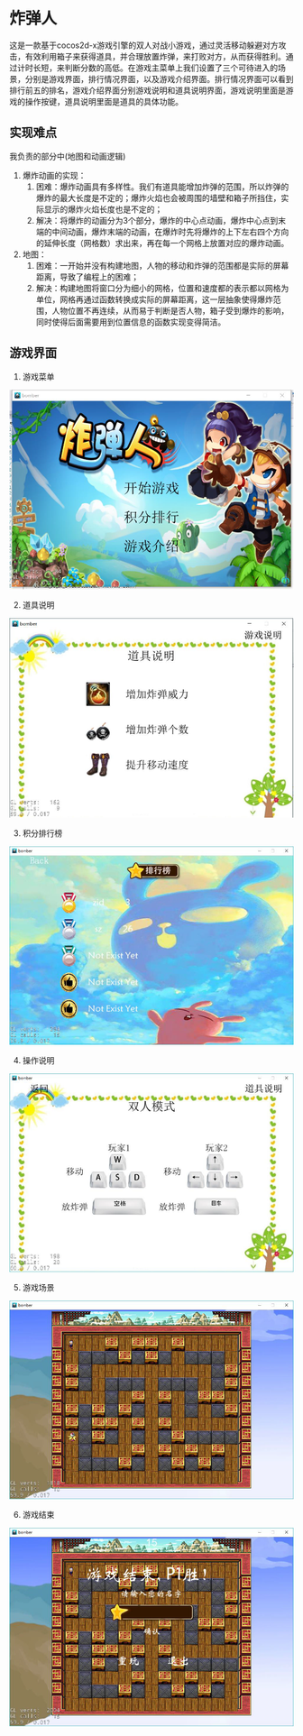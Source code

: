 # 炸弹人

这是一款基于cocos2d-x游戏引擎的双人对战小游戏，通过灵活移动躲避对方攻击，有效利用箱子来获得道具，并合理放置炸弹，来打败对方，从而获得胜利。通过计时长短，来判断分数的高低。在游戏主菜单上我们设置了三个可待进入的场景，分别是游戏界面，排行情况界面，以及游戏介绍界面。排行情况界面可以看到排行前五的排名，游戏介绍界面分别游戏说明和道具说明界面，游戏说明里面是游戏的操作按键，道具说明里面是道具的具体功能。

## 实现难点

我负责的部分中(地图和动画逻辑)

1. 爆炸动画的实现：
   1. 困难：爆炸动画具有多样性。我们有道具能增加炸弹的范围，所以炸弹的爆炸的最大长度是不定的；爆炸火焰也会被周围的墙壁和箱子所挡住，实际显示的爆炸火焰长度也是不定的；
   2. 解决：将爆炸的动画分为3个部分，爆炸的中心点动画，爆炸中心点到末端的中间动画，爆炸末端的动画，在爆炸时先将爆炸的上下左右四个方向的延伸长度（网格数）求出来，再在每一个网格上放置对应的爆炸动画。
2. 地图：
   1. 困难：一开始并没有构建地图，人物的移动和炸弹的范围都是实际的屏幕距离，导致了编程上的困难；
   2. 解决：构建地图将窗口分为细小的网格，位置和速度都的表示都以网格为单位，网格再通过函数转换成实际的屏幕距离，这一层抽象使得爆炸范围，人物位置不再连续，从而易于判断是否人物，箱子受到爆炸的影响，同时使得后面需要用到位置信息的函数实现变得简洁。



## 游戏界面

1. 游戏菜单

![start_menu](images\start.png)

2. 道具说明

![items](images\items.png)

3. 积分排行榜

![rank](images\rank.png)

4. 操作说明

![explain](images\explain.png)

5. 游戏场景

![game_start](images\game_start.png)

6. 游戏结束

![game_end](images\game_end)